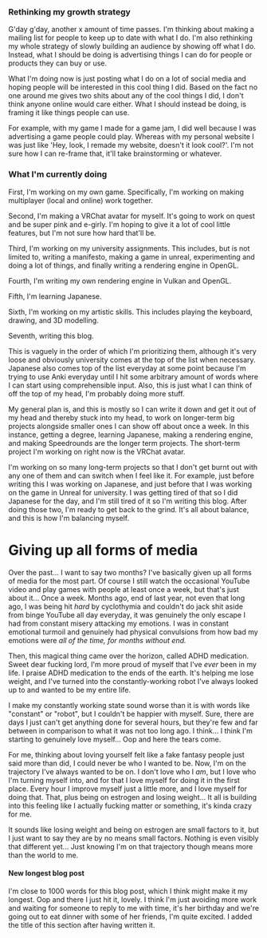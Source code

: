 ### Rethinking my growth strategy
G'day g'day, another x amount of time passes. I'm thinking about making a mailing list for people to keep up to date with what I do. I'm also rethinking my whole strategy of slowly building an audience by showing off what I do. Instead, what I should be doing is advertising things I can do for people or products they can buy or use.

What I'm doing now is just posting what I do on a lot of social media and hoping people will be interested in this cool thing I did. Based on the fact no one around me gives two shits about any of the cool things I did, I don't think anyone online would care either. What I should instead be doing, is framing it like things people can use. 

For example, with my game I made for a game jam, I did well because I was advertising a game people could play. Whereas with my personal website I was just like 'Hey, look, I remade my website, doesn't it look cool?'. I'm not sure how I can re-frame that, it'll take brainstorming or whatever. 

### What I'm currently doing
First, I'm working on my own game. Specifically, I'm working on making multiplayer (local and online) work together. 

Second, I'm making a VRChat avatar for myself. It's going to work on quest and be super pink and e-girly. I'm hoping to give it a lot of cool little features, but I'm not sure how hard that'll be.

Third, I'm working on my university assignments. This includes, but is not limited to, writing a manifesto, making a game in unreal, experimenting and doing a lot of things, and finally writing a rendering engine in OpenGL.

Fourth, I'm writing my own rendering engine in Vulkan and OpenGL.

Fifth, I'm learning Japanese.

Sixth, I'm working on my artistic skills. This includes playing the keyboard, drawing, and 3D modelling. 

Seventh, writing this blog.

This is vaguely in the order of which I'm prioritizing them, although it's very loose and obviously university comes at the top of the list when necessary. Japanese also comes top of the list everyday at some point because I'm trying to use Anki everyday until I hit some arbitrary amount of words where I can start using comprehensible input. Also, this is just what I can think of off the top of my head, I'm probably doing more stuff.

My general plan is, and this is mostly so I can write it down and get it out of my head and thereby stuck into my head, to work on longer-term big projects alongside smaller ones I can show off about once a week. In this instance, getting a degree, learning Japanese, making a rendering engine, and making Speedrounds are the longer term projects. The short-term project I'm working on right now is the VRChat avatar. 

I'm working on so many long-term projects so that I don't get burnt out with any one of them and can switch when I feel like it. For example, just before writing this I was working on Japanese, and just before that I was working on the game in Unreal for university. I was getting tired of that so I did Japanese for the day, and I'm still tired of it so I'm writing this blog. After doing those two, I'm ready to get back to the grind. It's all about balance, and this is how I'm balancing myself.

# Giving up all forms of media
Over the past... I want to say two months? I've basically given up all forms of media for the most part. Of course I still watch the occasional YouTube video and play games with people at least once a week, but that's just about it... Once a week. Months ago, end of last year, not even that long ago, I was being hit *hard* by cyclothymia and couldn't do jack shit aside from binge YouTube all day everyday, it was genuinely the only escape I had from constant misery attacking my emotions. I was in constant emotional turmoil and genuinely had physical convulsions from how bad my emotions were *all of the time, for months without end.*

Then, this magical thing came over the horizon, called ADHD medication. Sweet dear fucking lord, I'm more proud of myself that I've *ever* been in my life. I praise ADHD medication to the ends of the earth. It's helping me lose weight, and I've turned into the constantly-working robot I've always looked up to and wanted to be my entire life. 

I make my constantly working state sound worse than it is with words like "constant" or "robot", but I couldn't be happier with myself. Sure, there are days I just can't get anything done for several hours, but they're few and far between in comparison to what it was not too long ago. I think... I think I'm starting to genuinely love myself... Oop and here the tears come.

For me, thinking about loving yourself felt like a fake fantasy people just said more than did, I could never be who I wanted to be. Now, I'm on the trajectory I've always wanted to be on. I don't love who I *am*, but I love who I'm turning myself into, and for that I love myself for doing it in the first place. Every hour I improve myself just a little more, and I love myself for doing that. That, plus being on estrogen and losing weight... It all is building into this feeling like I actually fucking matter or something, it's kinda crazy for me.

It sounds like losing weight and being on estrogen are small factors to it, but I just want to say they are by no means small factors. Nothing is even visibly that different yet... Just knowing I'm on that trajectory though means more than the world to me. 

#### New longest blog post
I'm close to 1000 words for this blog post, which I think might make it my longest. Oop and there I just hit it, lovely. I think I'm just avoiding more work and waiting for someone to reply to me with time, it's her birthday and we're going out to eat dinner with some of her friends, I'm quite excited. I added the title of this section after having written it.